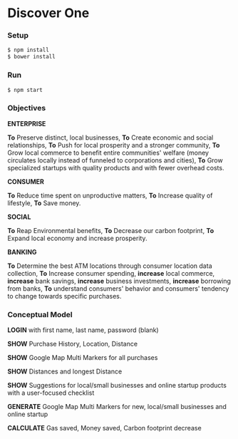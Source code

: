 # Discover One

### Setup
```bash
$ npm install
$ bower install
```

### Run 
```bash
$ npm start
```

### Objectives
<p> <b>ENTERPRISE</b></p>
<p><b>To</b> Preserve distinct, local businesses, 
<b>To</b> Create economic and social relationships, 
<b>To</b> Push for local prosperity and a stronger community, 
<b>To</b> Grow local commerce to benefit entire communities' welfare (money circulates locally instead of funneled to corporations and cities), 
<b>To</b> Grow specialized startups with quality products and with fewer overhead costs.
</p>
<p><b>CONSUMER</b></p>
<p><b>To</b> Reduce time spent on unproductive matters,
<b>To</b> Increase quality of lifestyle,
<b>To</b> Save money.
</p>
<p><b>SOCIAL</b></p>
<p><b>To</b> Reap Environmental benefits,
<b>To</b> Decrease our carbon footprint, 
<b>To</b> Expand local economy and increase prosperity.
</p>
<p><b>BANKING</b></p>
<p><b>To</b> Determine the best ATM locations through consumer location data collection,
<b>To</b> Increase consumer spending, <b>increase</b> local commerce, <b>increase</b> bank savings, <b>increase</b> business investments, <b>increase</b> borrowing from banks,
<b>To</b> understand consumers' behavior and consumers' tendency to change towards specific purchases.
</p>

### Conceptual Model

<p><b>LOGIN</b> with first name, last name, password (blank)</p>
<p><b>SHOW</b> Purchase History, Location, Distance</p>
<p><b>SHOW</b> Google Map Multi Markers for all purchases</p>
<p><b>SHOW</b> Distances and longest Distance</p>
<p><b>SHOW</b> Suggestions for local/small businesses and online startup products with a user-focused checklist</p>
<p><b>GENERATE</b> Google Map Multi Markers for new, local/small businesses and online startup</p>
<p><b>CALCULATE</b> Gas saved, Money saved, Carbon footprint decrease</p><br></br>


